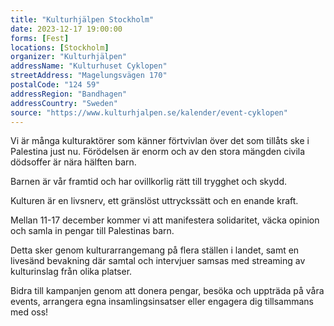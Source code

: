 ```yaml
---
title: "Kulturhjälpen Stockholm"
date: 2023-12-17 19:00:00
forms: [Fest]
locations: [Stockholm]
organizer: "Kulturhjälpen"
addressName: "Kulturhuset Cyklopen"
streetAddress: "Magelungsvägen 170"
postalCode: "124 59"
addressRegion: "Bandhagen"
addressCountry: "Sweden"
source: "https://www.kulturhjalpen.se/kalender/event-cyklopen"
---
```

Vi är många kulturaktörer som känner förtvivlan över det som tillåts ske i Palestina just nu. Förödelsen är enorm och av den stora mängden civila dödsoffer är nära hälften barn. 

Barnen är vår framtid och har ovillkorlig rätt till trygghet och skydd. 

Kulturen är en livsnerv, ett gränslöst uttryckssätt och en enande kraft.

Mellan 11-17 december kommer vi att manifestera solidaritet, väcka opinion och samla in pengar till Palestinas barn. 

Detta sker genom kulturarrangemang på flera ställen i landet, samt en livesänd bevakning där samtal och intervjuer samsas med streaming av kulturinslag från olika platser.

Bidra till kampanjen genom att donera pengar, besöka och uppträda på våra events, arrangera egna insamlingsinsatser eller engagera dig tillsammans med oss! 